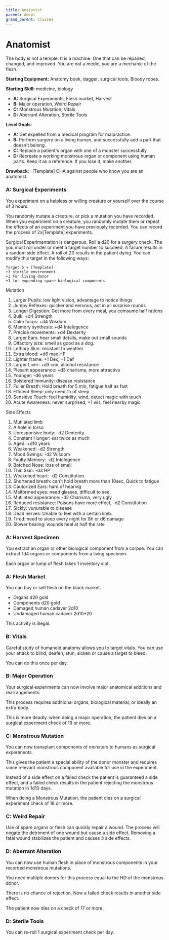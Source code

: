 ```yaml
---
title: Anatomist
parent: Adept
grand_parent: Classes
---
```


# Anatomist

The body is not a temple. It is a machine. One that can be repaired, changed,
and improved. You are not a medic, you are a mechanic of the flesh.

**Starting Equipment:** Anatomy book, dagger, surgical tools, Bloody robes.

**Starting Skill:** medicine, biology

+ **A:** Surgical Experiments, Flesh market, Harvest 
+ **B:** Major operation, Weird Repair
+ **C:** Monstrous Mutation, Vitals
+ **D:** Aberrant Alteration, Sterile Tools

**Level Goals**: 

+ **A:** 
Get expelled from a medical program for malpractice. 
+ **B:** 
Perform surgery on a living human, and successfully add a part that doesn't
belong.
+ **C:** 
Replace a patient's organ with one of a monster successfully.
+ **D:** 
Recreate a working monstrous organ or component using human parts. Keep it as a
reference. If you lose it, make another.

**Drawback:**
-[Template] CHA against people who know you are an anatomist.   

### A: Surgical Experiments

You experiment on a helpless or willing creature or yourself over the course of 
3 hours. 

You randomly mutate a creature, or pick a mutation you have recorded. 
When you experiment on a creature, you randomly mutate them or repeat the
effects of an experiment you have previously recorded.
You can record the process of 2x[Template] experiments. 

Surgical Experimentation is dangerous.
Roll a d20 for a surgery check.
The you must roll under or meet a target number to succeed.
A failure results in a random side effect. 
A roll of 20 results in the patient dying.
You can modify this target in the following ways:

    Target 5 + [Template]
    +3 sterile environment
    +3 for living donor 
    +1 for expending spare biological components

Mutation
1. Larger Pupils: low light vision, advantage to notice things
2. Jumpy Reflexes: quicker and nervous, act in all surprise rounds
3. Longer Digestion: Get more from every meal, you comsume half rations
4. Bulk: +d4 Strength
5. Calm focus: +d4 Wisdom
6. Memory synthesis: +d4 Intelegence
7. Precice movements: +d4 Dexterity
8. Larger Ears: hear small details, make out small sounds
9. Olfactory size: smell as good as a dog.
10. Lethary Skin: resistant to weather
11. Extra blood: +d6 max HP 
12. Lighter frame: +1 Dex, +1 Def
13. Larger Liver: +d3 con, alcohol resistance
14. Plesant appearance: +d3 charisma, more attractive
15. Younger: -d6 years 
16. Bolstered Immunity: disease resistance
17. Fuller Breath: Hold breath for 5 min, fatigue half as fast
18. Efficent Sleep: only need 1h of sleep
19. Sensitive Touch: feel humidity, wind, detect magic with touch
20. Acute Awareness: never surprised, +1 wis, feel nearby magic

Side Effects
1. Mutilated limb 
2. A hole in torso
3. Unresponsive body: -d2 Dexterity
4. Constant Hunger: eat twice as much
5. Aged: +d10 years
6. Weakened: -d2 Strength
7. Mood Swings: -d2 Wisdom
8. Faulty Memory: -d2 Intelegence
9. Botched Nose: loss of smell
10. Thin Skin: -d3 HP
11. Weakened heart: -d2 Constitution.
12. Shortened breath: can't hold breath more than 10sec, Quick to fatigue
13. Cautorized Ears: hard of hearing
14. Malformed eyes: need glasses, difficult to see, 
15. Mutilated appearance: -d2 Charisma, very ugly
16. Reduced resistance: Poisons have more effect, -d2 Constitution
17. Sickly: vunurable to disease
18. Dead nerves: Unable to feel with a certain limb. 
19. Tired: need to sleep every night for 8h or d6 damage
20. Slower healing: wounds heal at half the rate

### A: Harvest Specimen 
You extract an organ or other biological component from a corpse. 
You can extract 1d4 organs or components from a living specimen.

Each organ or lump of flesh takes 1 inventory slot.

### A: Flesh Market

You can buy or sell flesh on the black market. 

- Organs d20 gold
- Components d20 gold
- Damaged human cadaver 2d10
- Undamaged human cadaver 2d10+20

This activity is illegal.

### B: Vitals

Careful study of humanoid anatomy allows you to target vitals. 
You can use your attack to blind, deafen, stun, sicken or cause a target to 
bleed. 

You can do this once per day.

### B: Major Operation

Your surgical experiments can now involve major anatomical additions and
rearrangements.

This process requires additional organs, biological material, or ideally an
extra body. 

This is more deadly. 
when doing a major operation, the patient dies on a surgical experiment check
of 19 or more. 

### C: Monstrous Mutation

You can now transplant components of monsters to humans as surgical
experiments.

This gives the patient a special ability of the donor monster and requires some 
relevant monstrous component available for use in the experiment.

Instead of a side effect on a failed check
the patient is guaranteed a side effect, and a failed check results in the
patient rejecting the monstrous mutation in 1d10 days.

When doing a Monstrous Mutation, the patient dies on 
a surgical experiment check of 18 or more.

### C: Weird Repair

Use of spare organs or flesh can quickly repair a wound. 
The process will negate the detriment of one wound but cause a side effect. 
Removing a fatal wound stabilizes the patient and causes 3 side effects.

### D: Aberrant Alteration

You can now use human flesh in place of monstrous components in your recorded
monstrous mutations. 

You need multiple donors for this process equal to the HD of the monstrous
donor.

There is no chance of rejection. 
Now a failed check results in another side effect. 

The patient now dies on a check of 17 or more.

### D: Sterile Tools

You can re-roll 1 surgical experiment check per day.
